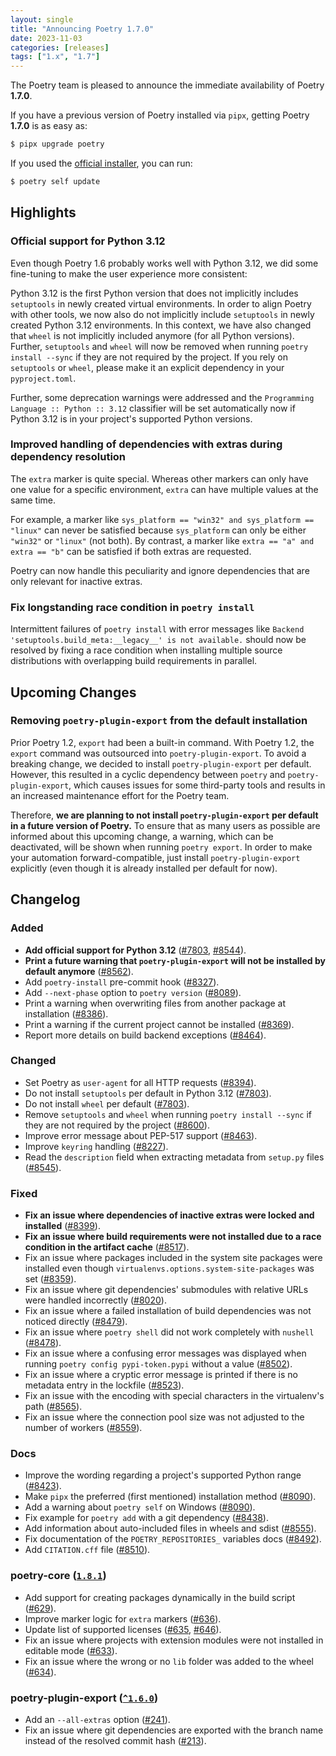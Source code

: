 ```yaml
---
layout: single
title: "Announcing Poetry 1.7.0"
date: 2023-11-03
categories: [releases]
tags: ["1.x", "1.7"]
---
```


The Poetry team is pleased to announce the immediate availability of Poetry **1.7.0**.

<!--more-->

If you have a previous version of Poetry installed via `pipx`,
getting Poetry **1.7.0** is as easy as:

```bash
$ pipx upgrade poetry
```

If you used the [official installer](/docs/#installation), you can run:

```bash
$ poetry self update
```

## Highlights

### Official support for Python 3.12

Even though Poetry 1.6 probably works well with Python 3.12,
we did some fine-tuning to make the user experience more consistent:

Python 3.12 is the first Python version that does not implicitly includes `setuptools`
in newly created virtual environments. In order to align Poetry with other tools,
we now also do not implicitly include `setuptools` in newly created Python 3.12
environments. In this context, we have also changed that `wheel` is not implicitly
included anymore (for all Python versions). Further, `setuptools` and `wheel`
will now be removed when running `poetry install --sync` if they are not required
by the project. If you rely on `setuptools` or `wheel`,
please make it an explicit dependency in your `pyproject.toml`.

Further, some deprecation warnings were addressed and
the `Programming Language :: Python :: 3.12` classifier will be set automatically now
if Python 3.12 is in your project's supported Python versions.

### Improved handling of dependencies with extras during dependency resolution

The `extra` marker is quite special. Whereas other markers can only have one value for
a specific environment, `extra` can have multiple values at the same time.

For example, a marker like `sys_platform == "win32" and sys_platform == "linux"`
can never be satisfied because `sys_platform` can only be either `"win32"` or `"linux"`
(not both). By contrast, a marker like `extra == "a" and extra == "b"`
can be satisfied if both extras are requested.

Poetry can now handle this peculiarity and ignore dependencies that are only
relevant for inactive extras.

### Fix longstanding race condition in `poetry install`

Intermittent failures of `poetry install` with error messages like
`Backend 'setuptools.build_meta:__legacy__' is not available.` should now be resolved
by fixing a race condition when installing multiple source distributions with
overlapping build requirements in parallel.

## Upcoming Changes

### Removing `poetry-plugin-export` from the default installation

Prior Poetry 1.2, `export` had been a built-in command. With Poetry 1.2, the `export`
command was outsourced into `poetry-plugin-export`. To avoid a breaking change,
we decided to install `poetry-plugin-export` per default. However, this resulted
in a cyclic dependency between `poetry` and `poetry-plugin-export`, which causes
issues for some third-party tools and results in an increased maintenance effort
for the Poetry team.

Therefore, **we are planning to not install `poetry-plugin-export`
per default in a future version of Poetry.**
To ensure that as many users as possible are informed about this upcoming change,
a warning, which can be deactivated, will be shown when running `poetry export`.
In order to make your automation forward-compatible, just install `poetry-plugin-export`
explicitly (even though it is already installed per default for now).

## Changelog

### Added

- **Add official support for Python 3.12** ([#7803](https://github.com/python-poetry/poetry/pull/7803), [#8544](https://github.com/python-poetry/poetry/pull/8544)).
- **Print a future warning that `poetry-plugin-export` will not be installed by default anymore** ([#8562](https://github.com/python-poetry/poetry/pull/8562)).
- Add `poetry-install` pre-commit hook ([#8327](https://github.com/python-poetry/poetry/pull/8327)).
- Add `--next-phase` option to `poetry version` ([#8089](https://github.com/python-poetry/poetry/pull/8089)).
- Print a warning when overwriting files from another package at installation ([#8386](https://github.com/python-poetry/poetry/pull/8386)).
- Print a warning if the current project cannot be installed ([#8369](https://github.com/python-poetry/poetry/pull/8369)).
- Report more details on build backend exceptions ([#8464](https://github.com/python-poetry/poetry/pull/8464)).

### Changed

- Set Poetry as `user-agent` for all HTTP requests ([#8394](https://github.com/python-poetry/poetry/pull/8394)).
- Do not install `setuptools` per default in Python 3.12 ([#7803](https://github.com/python-poetry/poetry/pull/7803)).
- Do not install `wheel` per default ([#7803](https://github.com/python-poetry/poetry/pull/7803)).
- Remove `setuptools` and `wheel` when running `poetry install --sync` if they are not required by the project ([#8600](https://github.com/python-poetry/poetry/pull/#8600)).
- Improve error message about PEP-517 support ([#8463](https://github.com/python-poetry/poetry/pull/8463)).
- Improve `keyring` handling ([#8227](https://github.com/python-poetry/poetry/pull/8227)).
- Read the `description` field when extracting metadata from `setup.py` files ([#8545](https://github.com/python-poetry/poetry/pull/8545)).

### Fixed

- **Fix an issue where dependencies of inactive extras were locked and installed** ([#8399](https://github.com/python-poetry/poetry/pull/8399)).
- **Fix an issue where build requirements were not installed due to a race condition in the artifact cache** ([#8517](https://github.com/python-poetry/poetry/pull/8517)).
- Fix an issue where packages included in the system site packages were installed even though `virtualenvs.options.system-site-packages` was set ([#8359](https://github.com/python-poetry/poetry/pull/8359)).
- Fix an issue where git dependencies' submodules with relative URLs were handled incorrectly ([#8020](https://github.com/python-poetry/poetry/pull/8020)).
- Fix an issue where a failed installation of build dependencies was not noticed directly ([#8479](https://github.com/python-poetry/poetry/pull/8479)).
- Fix an issue where `poetry shell` did not work completely with `nushell` ([#8478](https://github.com/python-poetry/poetry/pull/8478)).
- Fix an issue where a confusing error messages was displayed when running `poetry config pypi-token.pypi` without a value ([#8502](https://github.com/python-poetry/poetry/pull/8502)).
- Fix an issue where a cryptic error message is printed if there is no metadata entry in the lockfile ([#8523](https://github.com/python-poetry/poetry/pull/8523)).
- Fix an issue with the encoding with special characters in the virtualenv's path ([#8565](https://github.com/python-poetry/poetry/pull/8565)).
- Fix an issue where the connection pool size was not adjusted to the number of workers ([#8559](https://github.com/python-poetry/poetry/pull/8559)).

### Docs

- Improve the wording regarding a project's supported Python range ([#8423](https://github.com/python-poetry/poetry/pull/8423)).
- Make `pipx` the preferred (first mentioned) installation method ([#8090](https://github.com/python-poetry/poetry/pull/8090)).
- Add a warning about `poetry self` on Windows ([#8090](https://github.com/python-poetry/poetry/pull/8090)).
- Fix example for `poetry add` with a git dependency ([#8438](https://github.com/python-poetry/poetry/pull/8438)).
- Add information about auto-included files in wheels and sdist ([#8555](https://github.com/python-poetry/poetry/pull/8555)).
- Fix documentation of the `POETRY_REPOSITORIES_` variables docs ([#8492](https://github.com/python-poetry/poetry/pull/8492)).
- Add `CITATION.cff` file ([#8510](https://github.com/python-poetry/poetry/pull/8510)).

### poetry-core ([`1.8.1`](https://github.com/python-poetry/poetry-core/releases/tag/1.8.1))

- Add support for creating packages dynamically in the build script ([#629](https://github.com/python-poetry/poetry-core/pull/629)).
- Improve marker logic for `extra` markers ([#636](https://github.com/python-poetry/poetry-core/pull/636)).
- Update list of supported licenses ([#635](https://github.com/python-poetry/poetry-core/pull/635), [#646](https://github.com/python-poetry/poetry-core/pull/646)).
- Fix an issue where projects with extension modules were not installed in editable mode ([#633](https://github.com/python-poetry/poetry-core/pull/633)).
- Fix an issue where the wrong or no `lib` folder was added to the wheel ([#634](https://github.com/python-poetry/poetry-core/pull/634)).

### poetry-plugin-export ([`^1.6.0`](https://github.com/python-poetry/poetry-plugin-export/releases/tag/1.6.0))

- Add an `--all-extras` option ([#241](https://github.com/python-poetry/poetry-plugin-export/pull/241)).
- Fix an issue where git dependencies are exported with the branch name instead of the resolved commit hash ([#213](https://github.com/python-poetry/poetry-plugin-export/pull/213)).
